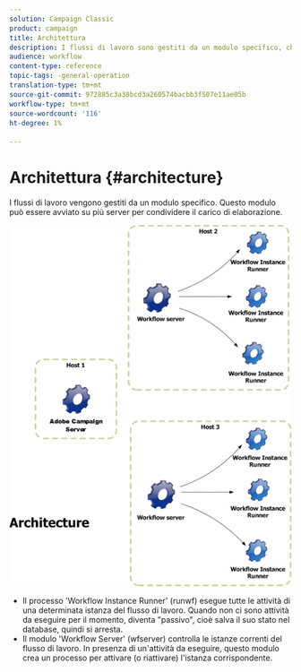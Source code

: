```yaml
---
solution: Campaign Classic
product: campaign
title: Architettura
description: I flussi di lavoro sono gestiti da un modulo specifico, che può essere avviato su più server per condividere il carico di elaborazione.
audience: workflow
content-type: reference
topic-tags: -general-operation
translation-type: tm+mt
source-git-commit: 972885c3a38bcd3a260574bacbb3f507e11ae05b
workflow-type: tm+mt
source-wordcount: '116'
ht-degree: 1%

---
```



# Architettura {#architecture}

I flussi di lavoro vengono gestiti da un modulo specifico. Questo modulo può essere avviato su più server per condividere il carico di elaborazione.

![](assets/architecture.png)

* Il processo &#39;Workflow Instance Runner&#39; (runwf) esegue tutte le attività di una determinata istanza del flusso di lavoro. Quando non ci sono attività da eseguire per il momento, diventa &quot;passivo&quot;, cioè salva il suo stato nel database, quindi si arresta.
* Il modulo &#39;Workflow Server&#39; (wfserver) controlla le istanze correnti del flusso di lavoro. In presenza di un&#39;attività da eseguire, questo modulo crea un processo per attivare (o riattivare) l&#39;istanza corrispondente.

